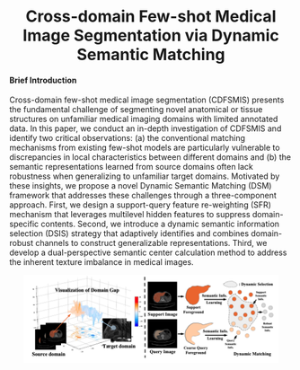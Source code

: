 
<div align="center">

<h1>Cross-domain Few-shot Medical Image Segmentation via Dynamic Semantic Matching </h1>


</div>



#### Brief Introduction
Cross-domain few-shot medical image segmentation (CDFSMIS) presents the fundamental challenge of segmenting novel anatomical or tissue structures on unfamiliar medical imaging domains with limited annotated data. In this paper, we conduct an in-depth investigation of CDFSMIS and identify two critical observations: (a) the conventional matching mechanisms from existing few-shot models are particularly vulnerable to discrepancies in local characteristics between different domains and (b) the semantic representations learned from source domains often lack robustness when generalizing to unfamiliar target domains. Motivated by these insights, we propose a novel Dynamic Semantic Matching (DSM) framework that addresses these challenges through a three-component approach. First, we design a support-query feature re-weighting (SFR) mechanism that leverages multilevel hidden features to suppress domain-specific contents. Second, we introduce a dynamic semantic information selection (DSIS) strategy that adaptively identifies and combines domain-robust channels to construct generalizable representations. Third, we develop a dual-perspective semantic center calculation method to address the inherent texture imbalance in medical images. 


<p align="center"><img width="90%" src="./dsm_1.png" />
